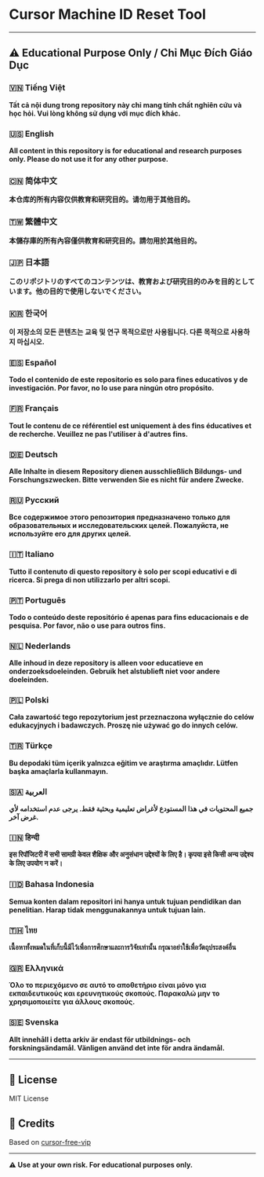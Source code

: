 # Cursor Machine ID Reset Tool

---

## ⚠️ Educational Purpose Only / Chỉ Mục Đích Giáo Dục

### 🇻🇳 Tiếng Việt
**Tất cả nội dung trong repository này chỉ mang tính chất nghiên cứu và học hỏi. Vui lòng không sử dụng với mục đích khác.**

### 🇺🇸 English
**All content in this repository is for educational and research purposes only. Please do not use it for any other purpose.**

### 🇨🇳 简体中文
**本仓库的所有内容仅供教育和研究目的。请勿用于其他目的。**

### 🇹🇼 繁體中文
**本儲存庫的所有內容僅供教育和研究目的。請勿用於其他目的。**

### 🇯🇵 日本語
**このリポジトリのすべてのコンテンツは、教育および研究目的のみを目的としています。他の目的で使用しないでください。**

### 🇰🇷 한국어
**이 저장소의 모든 콘텐츠는 교육 및 연구 목적으로만 사용됩니다. 다른 목적으로 사용하지 마십시오.**

### 🇪🇸 Español
**Todo el contenido de este repositorio es solo para fines educativos y de investigación. Por favor, no lo use para ningún otro propósito.**

### 🇫🇷 Français
**Tout le contenu de ce référentiel est uniquement à des fins éducatives et de recherche. Veuillez ne pas l'utiliser à d'autres fins.**

### 🇩🇪 Deutsch
**Alle Inhalte in diesem Repository dienen ausschließlich Bildungs- und Forschungszwecken. Bitte verwenden Sie es nicht für andere Zwecke.**

### 🇷🇺 Русский
**Все содержимое этого репозитория предназначено только для образовательных и исследовательских целей. Пожалуйста, не используйте его для других целей.**

### 🇮🇹 Italiano
**Tutto il contenuto di questo repository è solo per scopi educativi e di ricerca. Si prega di non utilizzarlo per altri scopi.**

### 🇵🇹 Português
**Todo o conteúdo deste repositório é apenas para fins educacionais e de pesquisa. Por favor, não o use para outros fins.**

### 🇳🇱 Nederlands
**Alle inhoud in deze repository is alleen voor educatieve en onderzoeksdoeleinden. Gebruik het alstublieft niet voor andere doeleinden.**

### 🇵🇱 Polski
**Cała zawartość tego repozytorium jest przeznaczona wyłącznie do celów edukacyjnych i badawczych. Proszę nie używać go do innych celów.**

### 🇹🇷 Türkçe
**Bu depodaki tüm içerik yalnızca eğitim ve araştırma amaçlıdır. Lütfen başka amaçlarla kullanmayın.**

### 🇸🇦 العربية
**جميع المحتويات في هذا المستودع لأغراض تعليمية وبحثية فقط. يرجى عدم استخدامه لأي غرض آخر.**

### 🇮🇳 हिन्दी
**इस रिपॉजिटरी में सभी सामग्री केवल शैक्षिक और अनुसंधान उद्देश्यों के लिए है। कृपया इसे किसी अन्य उद्देश्य के लिए उपयोग न करें।**

### 🇮🇩 Bahasa Indonesia
**Semua konten dalam repositori ini hanya untuk tujuan pendidikan dan penelitian. Harap tidak menggunakannya untuk tujuan lain.**

### 🇹🇭 ไทย
**เนื้อหาทั้งหมดในที่เก็บนี้มีไว้เพื่อการศึกษาและการวิจัยเท่านั้น กรุณาอย่าใช้เพื่อวัตถุประสงค์อื่น**

### 🇬🇷 Ελληνικά
**Όλο το περιεχόμενο σε αυτό το αποθετήριο είναι μόνο για εκπαιδευτικούς και ερευνητικούς σκοπούς. Παρακαλώ μην το χρησιμοποιείτε για άλλους σκοπούς.**

### 🇸🇪 Svenska
**Allt innehåll i detta arkiv är endast för utbildnings- och forskningsändamål. Vänligen använd det inte för andra ändamål.**

---

## 📄 License

MIT License

## 🙏 Credits

Based on [cursor-free-vip](https://github.com/yeongpin/cursor-free-vip)

---

**⚠️ Use at your own risk. For educational purposes only.**
